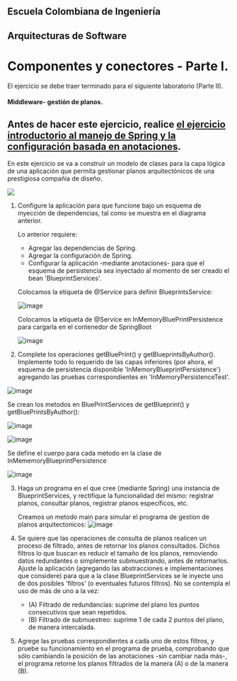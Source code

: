 ## Escuela Colombiana de Ingeniería

## Arquitecturas de Software

# Componentes y conectores - Parte I.

El ejercicio se debe traer terminado para el siguiente laboratorio (Parte II).

#### Middleware- gestión de planos.


## Antes de hacer este ejercicio, realice [el ejercicio introductorio al manejo de Spring y la configuración basada en anotaciones](https://github.com/ARSW-ECI/Spring_LightweightCont_Annotation-DI_Example).

En este ejercicio se va a construír un modelo de clases para la capa lógica de una aplicación que permita gestionar planos arquitectónicos de una prestigiosa compañia de diseño. 

![](img/ClassDiagram1.png)

1. Configure la aplicación para que funcione bajo un esquema de inyección de dependencias, tal como se muestra en el diagrama anterior.


	Lo anterior requiere:

	* Agregar las dependencias de Spring.
	* Agregar la configuración de Spring.
	* Configurar la aplicación -mediante anotaciones- para que el esquema de persistencia sea inyectado al momento de ser creado el bean 'BlueprintServices'.

	Colocamos la etiqueta de @Service para definir BlueprintsService:

	![image](https://github.com/user-attachments/assets/c4b0afe4-1382-4eb3-bdf4-edc8fb852b37)

	Colocamos la etiqueta de @Service en InMemoryBluePrintPersistence para cargarla en el contenedor de SpringBoot

	![image](https://github.com/user-attachments/assets/cc29baf6-f84b-485d-9c97-afa9fb38a9df)



2. Complete los operaciones getBluePrint() y getBlueprintsByAuthor(). Implemente todo lo requerido de las capas inferiores (por ahora, el esquema de persistencia disponible 'InMemoryBlueprintPersistence') agregando las pruebas correspondientes en 'InMemoryPersistenceTest'.

![image](https://github.com/user-attachments/assets/a82235dc-7b50-49ba-8396-a7d3fc7f0c31)

Se crean los metodos en BluePrintServices de getBlueprint() y getBluePrintsByAuthor():

![image](https://github.com/user-attachments/assets/cca59254-e6d3-4ad4-9636-1666e12c5fd7)

![image](https://github.com/user-attachments/assets/fd74c3dd-03ff-4033-963f-7172b3e05543)

Se define el cuerpo para cada metodo en la clase de InMememoryBlueprintPersistence

![image](https://github.com/user-attachments/assets/e9ea18b6-3371-4689-8d3e-86c28c99c146)


3. Haga un programa en el que cree (mediante Spring) una instancia de BlueprintServices, y rectifique la funcionalidad del mismo: registrar planos, consultar planos, registrar planos específicos, etc.

	Creamos un metodo main para simular el programa de gestion de planos arquitectonicos:
	![image](https://github.com/user-attachments/assets/d6652015-11b8-464d-b5a3-0b84aa859612)


5. Se quiere que las operaciones de consulta de planos realicen un proceso de filtrado, antes de retornar los planos consultados. Dichos filtros lo que buscan es reducir el tamaño de los planos, removiendo datos redundantes o simplemente submuestrando, antes de retornarlos. Ajuste la aplicación (agregando las abstracciones e implementaciones que considere) para que a la clase BlueprintServices se le inyecte uno de dos posibles 'filtros' (o eventuales futuros filtros). No se contempla el uso de más de uno a la vez:
	* (A) Filtrado de redundancias: suprime del plano los puntos consecutivos que sean repetidos.
	* (B) Filtrado de submuestreo: suprime 1 de cada 2 puntos del plano, de manera intercalada.

6. Agrege las pruebas correspondientes a cada uno de estos filtros, y pruebe su funcionamiento en el programa de prueba, comprobando que sólo cambiando la posición de las anotaciones -sin cambiar nada más-, el programa retorne los planos filtrados de la manera (A) o de la manera (B). 
